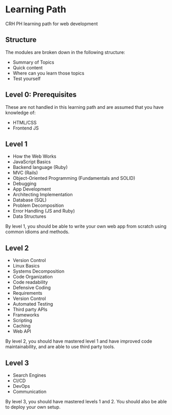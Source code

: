 # Learning Path

CRH PH learning path for web development

## Structure
The modules are broken down in the following structure:
- Summary of Topics
- Quick content
- Where can you learn those topics
- Test yourself

## Level 0: Prerequisites
These are not handled in this learning path and are assumed that you have knowledge of:
- HTML/CSS
- Frontend JS

## Level 1

- How the Web Works
- JavaScript Basics
- Backend language (Ruby)
- MVC (Rails)
- Object-Oriented Programming (Fundamentals and SOLID)
- Debugging
- App Development
- Architecting Implementation
- Database (SQL)
- Problem Decomposition
- Error Handling (JS and Ruby)
- Data Structures

By level 1, you should be able to write your own web app from scratch using common idioms and methods.

## Level 2
- Version Control
- Linux Basics
- Systems Decomposition
- Code Organization
- Code readability
- Defensive Coding
- Requirements
- Version Control
- Automated Testing
- Third party APIs
- Frameworks
- Scripting
- Caching
- Web API

By level 2, you should have mastered level 1 and have improved code maintainability, and are able to use
third party tools.

## Level 3
- Search Engines
- CI/CD
- DevOps
- Communication

By level 3, you should have mastered levels 1 and 2. You should also be able to deploy your own setup.
